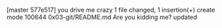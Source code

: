 [master 577e517] you drive me crazy
 1 file changed, 1 insertion(+)
 create mode 100644 0x03-git/README.md
Are you kidding me?
updated
